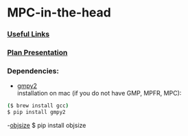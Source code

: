 # MPC-in-the-head

### [Useful Links](https://docs.google.com/document/d/10qlsd-QWP5ZGwTKYZcmlZV47ngxQuOHXmSpNzKpD8FQ)

### [Plan Presentation](https://docs.google.com/presentation/d/1Qq12VasqyfV-22qxya5px5LbLkgtu_atASRo3d6mxHs)

### Dependencies:  
- [gmpy2](https://gmpy2.readthedocs.io/en/latest/mpz.html#examples)  
installation on mac (if you do not have GMP, MPFR, MPC): 
```sh
($ brew install gcc)
$ pip install gmpy2
```
-[objsize](https://pypi.org/project/objsize/)
$ pip install objsize
